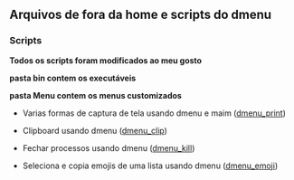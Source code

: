 ## Arquivos de fora da home e scripts do dmenu

### Scripts

**Todos os scripts foram modificados ao meu gosto**

**pasta bin contem os executáveis**

**pasta Menu contem os menus customizados**

- Varias formas de captura de tela usando dmenu e maim ([dmenu_print](https://github.com/LukeSmithxyz/voidrice/blob/master/.local/bin/maimpick))

- Clipboard usando dmenu ([dmenu_clip](https://github.com/cdown/clipmenu))

- Fechar processos usando dmenu ([dmenu_kill](https://github.com/MaryHal/dmenu-suite/blob/master/scripts/killmenu))

- Seleciona e copia emojis de uma lista usando dmenu ([dmenu_emoji](https://github.com/LukeSmithxyz/voidrice/blob/master/.local/bin/dmenuunicode))
